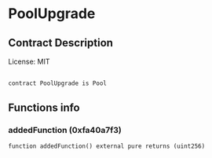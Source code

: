 # PoolUpgrade

## Contract Description


License: MIT

## 

```solidity
contract PoolUpgrade is Pool
```


## Functions info

### addedFunction (0xfa40a7f3)

```solidity
function addedFunction() external pure returns (uint256)
```

